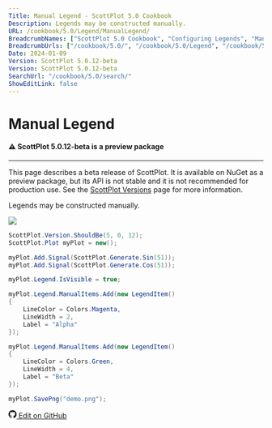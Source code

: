 ```yaml
---
Title: Manual Legend - ScottPlot 5.0 Cookbook
Description: Legends may be constructed manually.
URL: /cookbook/5.0/Legend/ManualLegend/
BreadcrumbNames: ["ScottPlot 5.0 Cookbook", "Configuring Legends", "Manual Legend"]
BreadcrumbUrls: ["/cookbook/5.0/", "/cookbook/5.0/Legend", "/cookbook/5.0/Legend/ManualLegend"]
Date: 2024-01-09
Version: ScottPlot 5.0.12-beta
Version: ScottPlot 5.0.12-beta
SearchUrl: "/cookbook/5.0/search/"
ShowEditLink: false
---
```


# Manual Legend



<div class='alert alert-warning' role='alert'><h4 class='alert-heading py-0 my-0'>⚠️ ScottPlot 5.0.12-beta is a preview package</h4><hr /><p class='mb-0'><span class='fw-semibold'>This page describes a beta release of ScottPlot.</span> It is available on NuGet as a preview package, but its API is not stable and it is not recommended for production use. See the <a href='https://scottplot.net/versions/'>ScottPlot Versions</a> page for more information. </p></div>



Legends may be constructed manually.

[![](/cookbook/5.0/images/ManualLegend.png)](/cookbook/5.0/images/ManualLegend.png)

```cs
ScottPlot.Version.ShouldBe(5, 0, 12);
ScottPlot.Plot myPlot = new();

myPlot.Add.Signal(ScottPlot.Generate.Sin(51));
myPlot.Add.Signal(ScottPlot.Generate.Cos(51));

myPlot.Legend.IsVisible = true;

myPlot.Legend.ManualItems.Add(new LegendItem()
{
    LineColor = Colors.Magenta,
    LineWidth = 2,
    Label = "Alpha"
});

myPlot.Legend.ManualItems.Add(new LegendItem()
{
    LineColor = Colors.Green,
    LineWidth = 4,
    Label = "Beta"
});

myPlot.SavePng("demo.png");

```

<a href='https://github.com/ScottPlot/ScottPlot/blob/main/src/ScottPlot5/ScottPlot5%20Cookbook/Recipes/Introduction/Legend.cs'><svg xmlns="http://www.w3.org/2000/svg" width="16" height="16" fill="currentColor" class="mb-1 bi bi-github" viewBox="0 0 16 16">
  <path d="M8 0C3.58 0 0 3.58 0 8c0 3.54 2.29 6.53 5.47 7.59.4.07.55-.17.55-.38 0-.19-.01-.82-.01-1.49-2.01.37-2.53-.49-2.69-.94-.09-.23-.48-.94-.82-1.13-.28-.15-.68-.52-.01-.53.63-.01 1.08.58 1.23.82.72 1.21 1.87.87 2.33.66.07-.52.28-.87.51-1.07-1.78-.2-3.64-.89-3.64-3.95 0-.87.31-1.59.82-2.15-.08-.2-.36-1.02.08-2.12 0 0 .67-.21 2.2.82.64-.18 1.32-.27 2-.27s1.36.09 2 .27c1.53-1.04 2.2-.82 2.2-.82.44 1.1.16 1.92.08 2.12.51.56.82 1.27.82 2.15 0 3.07-1.87 3.75-3.65 3.95.29.25.54.73.54 1.48 0 1.07-.01 1.93-.01 2.2 0 .21.15.46.55.38A8.01 8.01 0 0 0 16 8c0-4.42-3.58-8-8-8"/>
</svg> Edit on GitHub</a>

